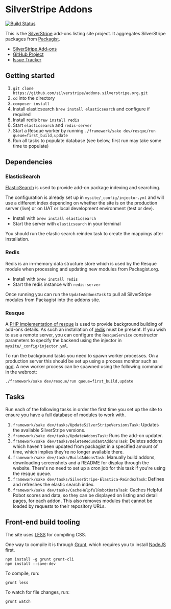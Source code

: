 # SilverStripe Addons

[![Build Status](https://travis-ci.org/silverstripe/addons.silverstripe.org.svg?branch=master)](https://travis-ci.org/silverstripe/addons.silverstripe.org)

This is the [SilverStripe](http://silverstripe.org) add-ons listing site project. It aggregates SilverStripe packages 
from [Packagist](http://packagist.org).

* [SilverStripe Add-ons](http://addons.silverstripe.org)
* [GitHub Project](https://github.com/silverstripe/addons.silverstripe.org)
* [Issue Tracker](https://github.com/silverstripe/addons.silverstripe.org/issues)

## Getting started

1. `git clone https://github.com/silverstripe/addons.silverstripe.org.git`
2. `cd` into the directory
3. `composer install`
4. Install elasticsearch `brew install elasticsearch` and configure if required
5. Install redis `brew install redis`
6. Start `elasticsearch` and `redis-server`
7. Start a Resque worker by running `./framework/sake dev/resque/run queue=first_build,update`
8. Run all tasks to populate database (see below, first run may take some time to populate)

## Dependencies

### ElasticSearch

[ElasticSearch](http://www.elasticsearch.org) is used to provide add-on package indexing and searching.

The configuration is already set up in `mysite/_config/injector.yml` and will use a different index depending on 
whether the site is on the production server (live) or on UAT or local development environment (test or dev).

 - Install with `brew install elasticsearch`
 - Start the server with `elasticsearch` in your terminal

You should run the elastic search reindex task to create the mappings after installation.

### Redis

Redis is an in-memory data structure store which is used by the Resque module when processing and updating new modules 
from Packagist.org.

* Install with `brew install redis`
* Start the redis instance with `redis-server`

Once running you can run the `UpdateAddonsTask` to pull all SilverStripe modules from Packagist into the addons site.

### Resque

A [PHP implementation of resque](https://github.com/chrisboulton/php-resque) is used to provide background building 
of add-ons details. As such an installation of [redis](http://redis.io/) must be present. If you wish to use a 
remote server, you can configure the `ResqueService` constructor parameters to specify the backend using the 
injector in `mysite/_config/injector.yml`.

To run the background tasks you need to spawn worker processes. On a production server this should be set up using a 
process monitor such as [god](http://godrb.com/). A new worker process can be spawned using the following command in 
the webroot:

```
./framework/sake dev/resque/run queue=first_build,update
```

## Tasks

Run each of the following tasks in order the first time you set up the site to ensure you have a full database 
of modules to work with.

1. `framework/sake dev/tasks/UpdateSilverStripeVersionsTask`: Updates the available SilverStripe versions.
2. `framework/sake dev/tasks/UpdateAddonsTask`: Runs the add-on updater.
3. `framework/sake dev/tasks/DeleteRedundantAddonsTask`: Deletes addons which haven't been updated
   from packagist in a specified amount of time, which implies they're no longer available there.
4. `framework/sake dev/tasks/BuildAddonsTask`: Manually build addons, downloading screenshots
   and a README for display through the website. There's no need to set up a cron job
   for this task if you're using the resque queue.
5. `framework/sake dev/tasks/SilverStripe-Elastica-ReindexTask`: Defines and refreshes the elastic search index.
6. `framework/sake dev/tasks/CacheHelpfulRobotDataTask`: Caches Helpful Robot scores and data, so they can
   be displayed on listing and detail pages, for each addon. This also removes modules that cannot be loaded
   by requests to their repository URLs.

## Front-end build tooling

The site uses [LESS](http://lesscss.org) for compiling CSS.

One way to compile it is through [Grunt](http://gruntjs.org), which requires you to install 
[NodeJS](http://nodejs.org) first.

```
npm install -g grunt grunt-cli
npm install --save-dev
```

To compile, run:

```
grunt less
```

To watch for file changes, run:

```
grunt watch
```
